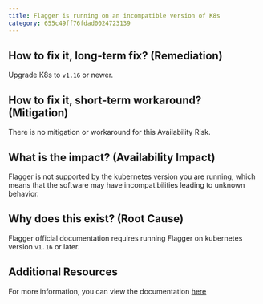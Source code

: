 ```yaml
---
title: Flagger is running on an incompatible version of K8s
category: 655c49ff76fdad0024723139
---
```


## How to fix it, long-term fix? (Remediation)

Upgrade K8s to `v1.16` or newer.

## How to fix it, short-term workaround? (Mitigation)

There is no mitigation or workaround for this Availability Risk.

## What is the impact? (Availability Impact)

Flagger is not supported by the kubernetes version you are running, which means that the software may have incompatibilities leading to unknown behavior.

## Why does this exist? (Root Cause)

Flagger official documentation requires running Flagger on kubernetes version `v1.16` or later.

## Additional Resources

For more information, you can view the documentation [here](https://docs.flagger.app/install/flagger-install-on-kubernetes#prerequisites)